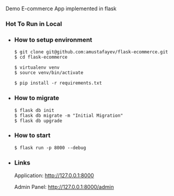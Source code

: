 

Demo E-commerce App implemented in flask

### Hot To Run in Local

- ### How to setup environment
    
    ```shell script
    $ git clone git@github.com:amustafayev/flask-ecommerce.git
    $ cd flask-ecommerce
    
    $ virtualenv venv
    $ source venv/bin/activate
    
    $ pip install -r requirements.txt
    ```

- ### How to migrate
    
    ```shell script
    $ flask db init 
    $ flask db migrate -m "Initial Migration"
    $ flask db upgrade  
    ```

- ### How to start
    
    ```shell script
    $ flask run -p 8000 --debug
    ```
- ### Links
    Application: http://127.0.0.1:8000
    
    Admin Panel: http://127.0.0.1:8000/admin